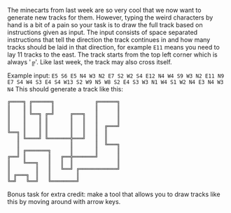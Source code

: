 The minecarts from last week are so very cool that we now want to generate new tracks for them. However, typing the weird characters by hand is a bit of a pain so your task is to draw the full track based on instructions given as input. The input consists of space separated instructions that tell the direction the track continues in and how many tracks should be laid in that direction, for example `E11` means you need to lay 11 tracks to the east. The track starts from the top left corner which is always '╔'. Like last week, the track may also cross itself.

Example input: 
```E5 S6 E5 N4 W3 N2 E7 S2 W2 S4 E12 N4 W4 S9 W3 N2 E11 N9 E7 S4 W4 S3 E4 S4 W13 S2 W9 N5 W8 S2 E4 S3 W3 N1 W4 S1 W2 N4 E3 N4 W3 N4```
This should generate a track like this:
```
╔════╗ ╔══════╗             ╔══════╗
║    ║ ║      ║             ║      ║
║    ║ ╚══╗ ╔═╝     ╔═══╗   ║      ║
║    ║    ║ ║       ║   ║   ║      ║
║    ║    ║ ║       ║   ║   ║  ╔═══╝
╚══╗ ║    ║ ║       ║   ║   ║  ║    
   ║ ╚════╝ ╚═══════╬═══╝   ║  ║    
   ║                ║       ║  ╚═══╗
   ║ ╔═══════╗      ║       ║      ║
╔══╝ ║       ║   ╔══╬═══════╝      ║
║    ╚═══╗   ║   ║  ║              ║
║        ║   ║   ╚══╝ ╔════════════╝
║ ╔═══╗  ║   ║        ║             
╚═╝   ╚══╝   ╚════════╝             
```
Bonus task for extra credit: make a tool that allows you to draw tracks like this by moving around with arrow keys.
